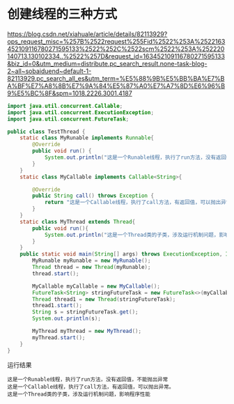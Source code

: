 # 创建线程的三种方式


<!--more-->

https://blog.csdn.net/xiahuale/article/details/82113929?ops_request_misc=%257B%2522request%255Fid%2522%253A%2522163452109116780271595133%2522%252C%2522scm%2522%253A%252220140713.130102334..%2522%257D&request_id=163452109116780271595133&biz_id=0&utm_medium=distribute.pc_search_result.none-task-blog-2~all~sobaiduend~default-1-82113929.pc_search_all_es&utm_term=%E5%88%9B%E5%BB%BA%E7%BA%BF%E7%A8%8B%E7%9A%84%E5%87%A0%E7%A7%8D%E6%96%B9%E5%BC%8F&spm=1018.2226.3001.4187

```java
import java.util.concurrent.Callable;
import java.util.concurrent.ExecutionException;
import java.util.concurrent.FutureTask;

public class TestThread {
    static class MyRunable implements Runnable{
        @Override
        public void run() {
            System.out.println("这是一个Runable线程，执行了run方法，没有返回值，不能抛出异常");
        }
    }
    static class MyCallable implements Callable<String>{

        @Override
        public String call() throws Exception {
            return "这是一个Callable线程，执行了call方法，有返回值，可以抛出异常。";
        }
    }
    static class MyThread extends Thread{
        public void run(){
            System.out.println("这是一个Thread类的子类，涉及运行机制问题，影响程序性能");
        }
    }
    public static void main(String[] args) throws ExecutionException, InterruptedException {
        MyRunable myRunable = new MyRunable();
        Thread thread = new Thread(myRunable);
        thread.start();

        MyCallable myCallable = new MyCallable();
        FutureTask<String> stringFutureTask = new FutureTask<>(myCallable);
        Thread thread1 = new Thread(stringFutureTask);
        thread1.start();
        String s = stringFutureTask.get();
        System.out.println(s);

        MyThread myThread = new MyThread();
        myThread.start();
    }
}

```

运行结果

```shell
这是一个Runable线程，执行了run方法，没有返回值，不能抛出异常
这是一个Callable线程，执行了call方法，有返回值，可以抛出异常。
这是一个Thread类的子类，涉及运行机制问题，影响程序性能
```


